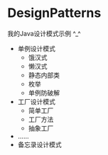 # DesignPatterns
我的Java设计模式示例 ^_^

- 单例设计模式
    - 饿汉式
    - 懒汉式
    - 静态内部类
    - 枚举
    - 单例防破解
- 工厂设计模式
    - 简单工厂
    - 工厂方法
    - 抽象工厂
- ……
- 备忘录设计模式
